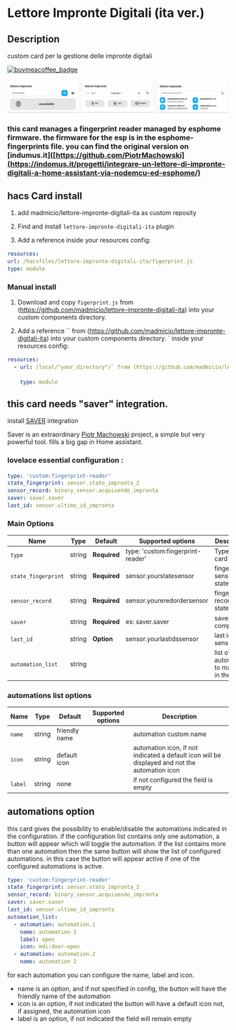 
# Lettore Impronte Digitali (ita ver.)

## Description
custom card per la gestione delle impronte digitali


[![buymeacoffee_badge](https://img.shields.io/badge/Donate-buymeacoffe-ff813f?style=flat)](https://www.buymeacoffee.com/madmicio)

![all](example/fingerprint.jpg)

### this card manages a fingerprint reader managed by esphome firmware. the firmware for the esp is in the esphome-fingerprints file. you can find the original version on [indumus.it]([https://github.com/PiotrMachowski](https://indomus.it/progetti/integrare-un-lettore-di-impronte-digitali-a-home-assistant-via-nodemcu-ed-esphome/)

## hacs Card install
1. add madmicio/lettore-impronte-digitali-ita as custom reposity

2. Find and install `lettore-impronte-digitali-ita` plugin

3. Add a reference  inside your resources config:

  ```yaml
resources:
url: /hacsfiles/lettore-impronte-digitali-ita/figerprint.js
type: module
```


### Manual install

1. Download and copy `figerprint.js` from (https://github.com/madmicio/lettore-impronte-digitali-ita) into your custom components  directory.

2. Add a reference `` from (https://github.com/madmicio/lettore-impronte-digitali-ita) into your custom components  directory.
` inside your resources config:

  ```yaml
  resources:
    - url: /local/"your_directory"/` from (https://github.com/madmicio/lettore-impronte-digitali-ita) into your custom components  directory.

      type: module
  ```
  
## this card needs "saver" integration.
install [SAVER](https://github.com/PiotrMachowski/Home-Assistant-custom-components-Saver) integration

Saver is an extraordinary [Piotr Machowski](https://github.com/PiotrMachowski) project, a simple but very powerful tool.
fills a big gap in Home assistant.


### lovelace essential configuration :
```yaml
type: 'custom:fingerprint-reader'
state_fingerprint: sensor.stato_impronta_2
sensor_record: binary_sensor.acquisendo_impronta
saver: saver.saver
last_id: sensor.ultimo_id_impronta
```

### Main Options
| Name | Type | Default | Supported options | Description |
| -------------- | ----------- | ------------ | ------------------------------------------------ | --------------------------------------------------------------------------------------------------------------------------------------------------------------------------------------------------------------------------------------------------------------------------------------------------------------------------------------------- |
| `type` | string | **Required** | type: 'custom:fingerprint-reader' | Type of the card |
| `state_fingerprint` | string | **Required** | sensor.yourstatesensor | fingerprint sensor state |
| `sensor_record` | string | **Required** | sensor.youreredordersensor  | fingerprint recorder state |
| `saver` | string | **Required** | es: saver.saver  | saver component |
| `last_id` | string | **Option**  | sensor.yourlastidssensor | last id sensor |
| `automation_list` | string |  |  | list of automations to manage in the card|

### automations list options
| Name | Type | Default | Supported options | Description |
| -------------- | ----------- | ------------ | ------------------------------------------------ | --------------------------------------------------------------------------------------------------------------------------------------------------------------------------------------------------------------------------------------------------------------------------------------------------------------------------------------------- |
| `name` | string | friendly name |  | automation custom name |
| `icon` | string | default icon  |  | automation icon, if not indicated a default icon will be displayed and not the automation icon |
| `label` | string | none |  | if not configured the field is empty |

## automations option

this card gives the possibility to enable/disable the automations indicated in the configuration.
if the configuration list contains only one automation, a button will appear which will toggle the automation. if the list contains more than one automation then the same button will show the list of configured automations.
in this case the button will appear active if one of the configured automations is active.

```yaml
type: 'custom:fingerprint-reader'
state_fingerprint: sensor.stato_impronta_2
sensor_record: binary_sensor.acquisendo_impronta
saver: saver.saver
last_id: sensor.ultimo_id_impronta
automation_list:
  - automation: automation.1
    name: automation 1
    label: open
    icon: mdi:door-open
  - automation: automation.2
    name: automation 2
```

for each automation you can configure the name, label and icon.
 - name is an option, and if not specified in config, the button will have the friendly name of the automation
 - icon is an option, if not indicated the button will have a default icon not, if assigned, the automation icon
 - label is an option, if not indicated the field will remain empty
